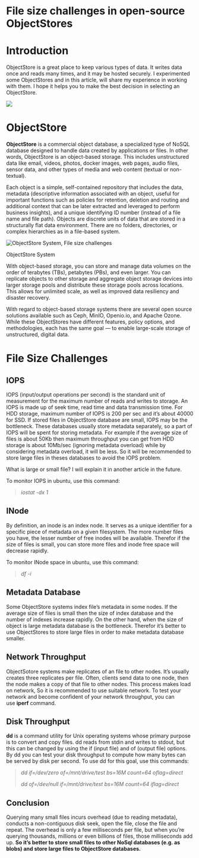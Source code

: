 # File size challenges in open-source ObjectStores
# **Introduction**

ObjectStore is a great place to keep various types of data. It writes data once and reads many times, and it may be hosted securely. I experimented some ObjectStores and in this article, will share my experience in working with them. I hope it helps you to make the best decision in selecting an ObjectStore.

![](https://miro.medium.com/v2/resize:fit:421/1*QdlB2HN2wLs2-EeAPLP47A.png)

# ObjectStore

**ObjectStore** is a commercial object database, a specialized type of NoSQL database designed to handle data created by applications or files. In other words, ObjectStore is an object-based storage. This includes unstructured data like email, videos, photos, docker images, web pages, audio files, sensor data, and other types of media and web content (textual or non-textual).

Each object is a simple, self-contained repository that includes the data, metadata (descriptive information associated with an object, useful for important functions such as policies for retention, deletion and routing and additional context that can be later extracted and leveraged to perform business insights), and a unique identifying ID number (instead of a file name and file path). Objects are discrete units of data that are stored in a structurally flat data environment. There are no folders, directories, or complex hierarchies as in a file-based system.

![ObjectStore System, File size challenges](https://miro.medium.com/v2/resize:fit:356/1*Aa6r3m_L5nKcLf7CuaL3Jw.png)

ObjectStore System

With object-based storage, you can store and manage data volumes on the order of terabytes (TBs), petabytes (PBs), and even larger. You can replicate objects to other storage and aggregate object storage devices into larger storage pools and distribute these storage pools across locations. This allows for unlimited scale, as well as improved data resiliency and disaster recovery.

With regard to object-based storage systems there are several open source solutions available such as Ceph, MinIO, Openio.io, and Apache Ozone. While these ObjectStores have different features, policy options, and methodologies, each has the same goal — to enable large-scale storage of unstructured, digital data.

# **File Size Challenges**

## IOPS

IOPS (input/output operations per second) is the standard unit of measurement for the maximum number of reads and writes to storage. An IOPS is made up of seek time, read time and data transmission time. For HDD storage, maximum number of IOPS is 200 per sec and it’s about 40000 for SSD. If stored files in ObjectStore database are small, IOPS may be the bottleneck. These databases usually store metadata separately, so a part of IOPS will be spent for storing metadata. For example if the average size of files is about 50Kb then maximum throughput you can get from HDD storage is about 10Mb/sec (ignoring metadata overload) while by considering metadata overload, it will be less. So it will be recommended to store large files in theses databases to avoid the IOPS problem.

What is large or small file? I will explain it in another article in the future.

To monitor IOPS in ubuntu, use this command:

> _iostat -dx 1_

## INode

By definition, an inode is an index node. It serves as a unique identifier for a specific piece of metadata on a given filesystem. The more number files you have, the lesser number of free inodes will be available. Therefor if the size of files is small, you can store more files and inode free space will decrease rapidly.

To monitor INode space in ubuntu, use this command:

> _df -i_

## Metadata Database

Some ObjectStore systems index file’s metadata in some nodes. If the average size of files is small then the size of index database and the number of indexes increase rapidly. On the other hand, when the size of object is large metadata database is the bottleneck. Therefor it’s better to use ObjectStores to store large files in order to make metadata database smaller.

## Network Throughput

ObjectSotore systems make replicates of an file to other nodes. It’s usually creates three replicates per file. Often, clients send data to one node, then the node makes a copy of that file to other nodes. This process makes load on network, So it is recommended to use suitable network. To test your network and become confident of your network throughput, you can use **iperf** command.

## Disk Throughput

**dd** is a command utility for Unix operating systems whose primary purpose is to convert and copy files. dd reads from stdin and writes to stdout, but this can be changed by using the if (input file) and of (output file) options. By dd you can test your disk throughput to compute how many bytes can be served by disk per second. To use dd for this goal, use this commands:

> _dd if=/dev/zero of=/mnt/drive/test bs=16M count=64 oflag=direct_
> 
> _dd of=/dev/null if=/mnt/drive/test bs=16M count=64 iflag=direct_

## Conclusion

Querying many small files incurs overhead (due to reading metadata), conducts a non-contiguous disk seek, open the file, close the file and repeat. The overhead is only a few milliseconds per file, but when you’re querying thousands, millions or even billions of files, those milliseconds add up. **So it’s better to store small files to other NoSql databases (e.g. as blobs) and store large files to ObjectStore databases.**
